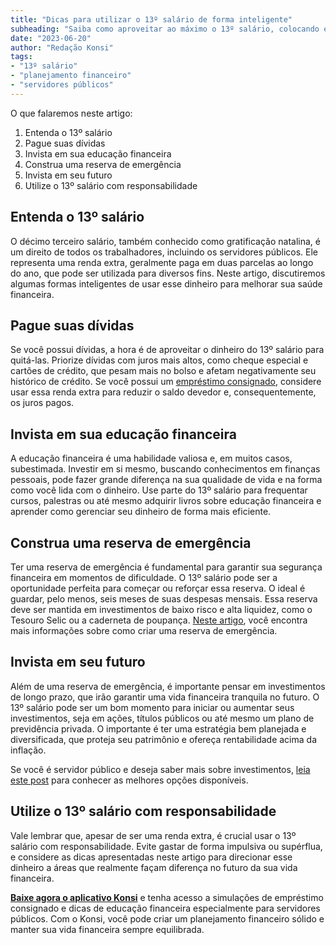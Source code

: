 ```yaml
---
title: "Dicas para utilizar o 13º salário de forma inteligente"
subheading: "Saiba como aproveitar ao máximo o 13º salário, colocando em prática estratégias para melhorar sua saúde financeira."
date: "2023-06-20"
author: "Redação Konsi"
tags:
- "13º salário"
- "planejamento financeiro"
- "servidores públicos"
---
```


O que falaremos neste artigo:

1. Entenda o 13º salário
2. Pague suas dívidas
3. Invista em sua educação financeira
4. Construa uma reserva de emergência
5. Invista em seu futuro
6. Utilize o 13º salário com responsabilidade

## Entenda o 13º salário

O décimo terceiro salário, também conhecido como gratificação natalina, é um direito de todos os trabalhadores, incluindo os servidores públicos. Ele representa uma renda extra, geralmente paga em duas parcelas ao longo do ano, que pode ser utilizada para diversos fins. Neste artigo, discutiremos algumas formas inteligentes de usar esse dinheiro para melhorar sua saúde financeira.

## Pague suas dívidas

Se você possui dívidas, a hora é de aproveitar o dinheiro do 13º salário para quitá-las. Priorize dívidas com juros mais altos, como cheque especial e cartões de crédito, que pesam mais no bolso e afetam negativamente seu histórico de crédito. Se você possui um [empréstimo consignado](https://konsi.com.br/postagens/5-motivos-para-escolher-o-credito-consignado-publico), considere usar essa renda extra para reduzir o saldo devedor e, consequentemente, os juros pagos. 

## Invista em sua educação financeira

A educação financeira é uma habilidade valiosa e, em muitos casos, subestimada. Investir em si mesmo, buscando conhecimentos em finanças pessoais, pode fazer grande diferença na sua qualidade de vida e na forma como você lida com o dinheiro. Use parte do 13º salário para frequentar cursos, palestras ou até mesmo adquirir livros sobre educação financeira e aprender como gerenciar seu dinheiro de forma mais eficiente.

## Construa uma reserva de emergência

Ter uma reserva de emergência é fundamental para garantir sua segurança financeira em momentos de dificuldade. O 13º salário pode ser a oportunidade perfeita para começar ou reforçar essa reserva. O ideal é guardar, pelo menos, seis meses de suas despesas mensais. Essa reserva deve ser mantida em investimentos de baixo risco e alta liquidez, como o Tesouro Selic ou a caderneta de poupança. [Neste artigo](https://konsi.com.br/postagens/a-importncia-da-reserva-de-emergncia-e-como-constru-la-com-inteligncia-financeira), você encontra mais informações sobre como criar uma reserva de emergência.

## Invista em seu futuro

Além de uma reserva de emergência, é importante pensar em investimentos de longo prazo, que irão garantir uma vida financeira tranquila no futuro. O 13º salário pode ser um bom momento para iniciar ou aumentar seus investimentos, seja em ações, títulos públicos ou até mesmo um plano de previdência privada. O importante é ter uma estratégia bem planejada e diversificada, que proteja seu patrimônio e ofereça rentabilidade acima da inflação.

Se você é servidor público e deseja saber mais sobre investimentos, [leia este post](https://konsi.com.br/postagens/investimento-para-servidores-pblicos-conhecendo-as-melhores-opes) para conhecer as melhores opções disponíveis.

## Utilize o 13º salário com responsabilidade

Vale lembrar que, apesar de ser uma renda extra, é crucial usar o 13º salário com responsabilidade. Evite gastar de forma impulsiva ou supérflua, e considere as dicas apresentadas neste artigo para direcionar esse dinheiro a áreas que realmente façam diferença no futuro da sua vida financeira.

[**Baixe agora o aplicativo Konsi**](https://konsi.com.br/download) e tenha acesso a simulações de empréstimo consignado e dicas de educação financeira especialmente para servidores públicos. Com o Konsi, você pode criar um planejamento financeiro sólido e manter sua vida financeira sempre equilibrada.